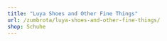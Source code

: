 ```yaml
---
title: "Luya Shoes and Other Fine Things"
url: /zumbrota/luya-shoes-and-other-fine-things/
shop: Schuhe
---
```


